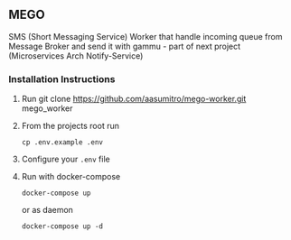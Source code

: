 ## MEGO 
SMS (Short Messaging Service) Worker that handle incoming queue from Message Broker and send it with gammu - part of next project (Microservices Arch Notify-Service)

### Installation Instructions
1. Run git clone https://github.com/aasumitro/mego-worker.git mego_worker
2. From the projects root run

    ``
    cp .env.example .env
    ``
 3. Configure your ``.env`` file
 4. Run with docker-compose 
 
    ``docker-compose up``
    
    or as daemon
    
      ``docker-compose up -d``